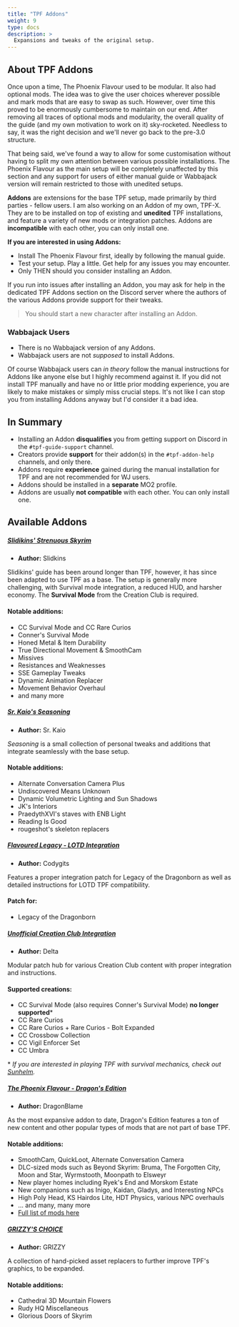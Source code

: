 ```yaml
---
title: "TPF Addons"
weight: 9
type: docs
description: >
  Expansions and tweaks of the original setup.
---
```


## About TPF Addons

Once upon a time, The Phoenix Flavour used to be modular. It also had optional mods. The idea was to give the user choices wherever possible and mark mods that are easy to swap as such. However, over time this proved to be enormously cumbersome to maintain on our end. After removing all traces of optional mods and modularity, the overall quality of the guide (and my own motivation to work on it) sky-rocketed. Needless to say, it was the right decision and we'll never go back to the pre-3.0 structure.

That being said, we've found a way to allow for some customisation without having to split my own attention between various possible installations. The Phoenix Flavour as the main setup will be completely unaffected by this section and any support for users of either manual guide or Wabbajack version will remain restricted to those with unedited setups.

**Addons** are extensions for the base TPF setup, made primarily by third parties - fellow users. I am also working on an Addon of my own, TPF-X. They are to be installed on top of existing and **unedited** TPF installations, and feature a variety of new mods or integration patches. Addons are **incompatible** with each other, you can only install one.

**If you are interested in using Addons:**

- Install The Phoenix Flavour first, ideally by following the manual guide.
- Test your setup. Play a little. Get help for any issues you may encounter.
- Only THEN should you consider installing an Addon.

If you run into issues after installing an Addon, you may ask for help in the dedicated TPF Addons section on the Discord server where the authors of the various Addons provide support for their tweaks.

> You should start a new character after installing an Addon.

### Wabbajack Users

- There is no Wabbajack version of any Addons.
- Wabbajack users are not *supposed* to install Addons.

Of course Wabbajack users can *in theory* follow the manual instructions for Addons like anyone else but I highly recommend against it. If you did not install TPF manually and have no or little prior modding experience, you are likely to make mistakes or simply miss crucial steps. It's not like I can stop you from installing Addons anyway but I'd consider it a bad idea.

## In Summary

- Installing an Addon **disqualifies** you from getting support on Discord in the `#tpf-guide-support` channel.
- Creators provide **support** for their addon(s) in the `#tpf-addon-help` channels, and only there.
- Addons require **experience** gained during the manual installation for TPF and are not recommended for WJ users.
- Addons should be installed in a **separate** MO2 profile.
- Addons are usually **not compatible** with each other. You can only install one.

## Available Addons

##### [Slidikins' Strenuous Skyrim](https://www.nexusmods.com/skyrimspecialedition/mods/53939)

- **Author:** Slidkins

Slidikins' guide has been around longer than TPF, however, it has since been adapted to use TPF as a base. The setup is generally more challenging, with Survival mode integration, a reduced HUD, and harsher economy. The **Survival Mode** from the Creation Club is required.

#### Notable additions:

- CC Survival Mode and CC Rare Curios
- Conner's Survival Mode
- Honed Metal & Item Durability
- True Directional Movement & SmoothCam
- Missives
- Resistances and Weaknesses
- SSE Gameplay Tweaks
- Dynamic Animation Replacer
- Movement Behavior Overhaul
- and many more

##### [Sr. Kaio's Seasoning](https://github.com/caiobraz/sr.kaio-seasoning)

- **Author:** Sr. Kaio

*Seasoning* is a small collection of personal tweaks and additions that integrate seamlessly with the base setup.

#### Notable additions:

- Alternate Conversation Camera Plus
- Undiscovered Means Unknown
- Dynamic Volumetric Lighting and Sun Shadows
- JK's Interiors
- PraedythXVI's staves with ENB Light
- Reading Is Good
- rougeshot's skeleton replacers

##### [Flavoured Legacy - LOTD Integration](https://www.nexusmods.com/skyrimspecialedition/mods/45777)

- **Author:** Codygits

Features a proper integration patch for Legacy of the Dragonborn as well as detailed instructions for LOTD TPF compatibility.

#### Patch for:

- Legacy of the Dragonborn

##### [Unofficial Creation Club Integration](https://www.nexusmods.com/skyrimspecialedition/mods/45830)

- **Author:** Delta

Modular patch hub for various Creation Club content with proper integration and instructions.

#### Supported creations:

- CC Survival Mode (also requires Conner's Survival Mode) **no longer supported***
- CC Rare Curios
- CC Rare Curios + Rare Curios - Bolt Expanded
- CC Crossbow Collection
- CC Vigil Enforcer Set
- CC Umbra

\* *If you are interested in playing TPF with survival mechanics, check out [Sunhelm](https://www.nexusmods.com/skyrimspecialedition/mods/39414).*

##### [The Phoenix Flavour - Dragon's Edition](https://www.nexusmods.com/skyrimspecialedition/mods/51973)

- **Author:** DragonBlame

As the most expansive addon to date, Dragon's Edition features a ton of new content and other popular types of mods that are not part of base TPF.

#### Notable additions:

- SmoothCam, QuickLoot, Alternate Conversation Camera
- DLC-sized mods such as Beyond Skyrim: Bruma, The Forgotten City, Moon and Star, Wyrmstooth, Moonpath to Elsweyr
- New player homes including Ryek's End and Morskom Estate
- New companions such as Inigo, Kaidan, Gladys, and Interesting NPCs
- High Poly Head, KS Hairdos Lite, HDT Physics, various NPC overhauls
- ... and many, many more
- [Full list of mods here](https://loadorderlibrary.com/lists/the-phoenix-flavour-extended)

##### [GRIZZY'S CHOICE](https://docs.google.com/document/d/1-KYJ04mzystlcNLwOpTj9gMue5g7xVLVNkn7uDEhGCY/edit?usp=sharing)

- **Author:** GRIZZY

A collection of hand-picked asset replacers to further improve TPF's graphics, to be expanded.

#### Notable additions:

- Cathedral 3D Mountain Flowers
- Rudy HQ Miscellaneous
- Glorious Doors of Skyrim